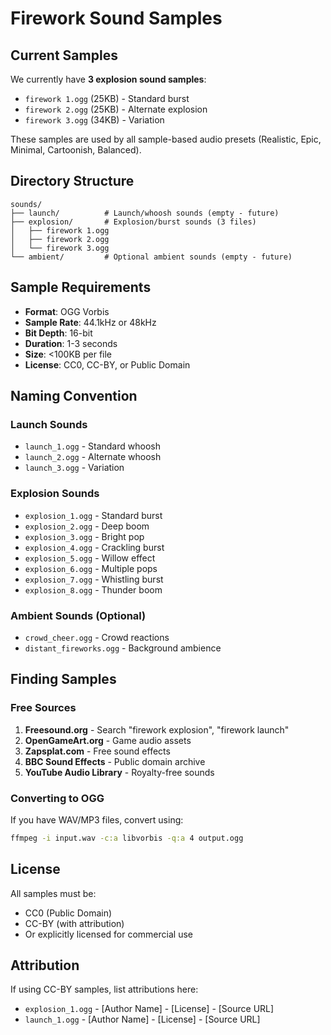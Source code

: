 # Firework Sound Samples

## Current Samples

We currently have **3 explosion sound samples**:
- `firework 1.ogg` (25KB) - Standard burst
- `firework 2.ogg` (25KB) - Alternate explosion
- `firework 3.ogg` (34KB) - Variation

These samples are used by all sample-based audio presets (Realistic, Epic, Minimal, Cartoonish, Balanced).

## Directory Structure

```
sounds/
├── launch/          # Launch/whoosh sounds (empty - future)
├── explosion/       # Explosion/burst sounds (3 files)
│   ├── firework 1.ogg
│   ├── firework 2.ogg
│   └── firework 3.ogg
└── ambient/         # Optional ambient sounds (empty - future)
```

## Sample Requirements

- **Format**: OGG Vorbis
- **Sample Rate**: 44.1kHz or 48kHz
- **Bit Depth**: 16-bit
- **Duration**: 1-3 seconds
- **Size**: <100KB per file
- **License**: CC0, CC-BY, or Public Domain

## Naming Convention

### Launch Sounds
- `launch_1.ogg` - Standard whoosh
- `launch_2.ogg` - Alternate whoosh
- `launch_3.ogg` - Variation

### Explosion Sounds
- `explosion_1.ogg` - Standard burst
- `explosion_2.ogg` - Deep boom
- `explosion_3.ogg` - Bright pop
- `explosion_4.ogg` - Crackling burst
- `explosion_5.ogg` - Willow effect
- `explosion_6.ogg` - Multiple pops
- `explosion_7.ogg` - Whistling burst
- `explosion_8.ogg` - Thunder boom

### Ambient Sounds (Optional)
- `crowd_cheer.ogg` - Crowd reactions
- `distant_fireworks.ogg` - Background ambience

## Finding Samples

### Free Sources
1. **Freesound.org** - Search "firework explosion", "firework launch"
2. **OpenGameArt.org** - Game audio assets
3. **Zapsplat.com** - Free sound effects
4. **BBC Sound Effects** - Public domain archive
5. **YouTube Audio Library** - Royalty-free sounds

### Converting to OGG
If you have WAV/MP3 files, convert using:
```bash
ffmpeg -i input.wav -c:a libvorbis -q:a 4 output.ogg
```

## License
All samples must be:
- CC0 (Public Domain)
- CC-BY (with attribution)
- Or explicitly licensed for commercial use

## Attribution
If using CC-BY samples, list attributions here:

- `explosion_1.ogg` - [Author Name] - [License] - [Source URL]
- `launch_1.ogg` - [Author Name] - [License] - [Source URL]
